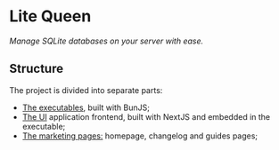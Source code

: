 # Lite Queen

*Manage SQLite databases on your server with ease.*


## Structure

The project is divided into separate parts:

- [The executables](https://github.com/kivS/lite-queen/tree/main/executable), built with BunJS;
- [The UI](https://github.com/kivS/lite-queen/tree/main/_ui) application frontend, built with NextJS and embedded in the executable;
- [The marketing pages:](https://github.com/kivS/lite-queen/tree/main/marketing-website) homepage, changelog and guides pages;





